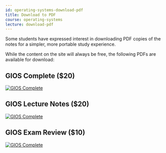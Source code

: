 ```yaml
---
id: operating-systems-download-pdf
title: Download to PDF
course: operating-systems
lecture: download-pdf
---
```


Some students have expressed interest in downloading PDF copies of the notes for
a simpler, more portable study experience.

While the content on the site will always be free, the following PDFs are available
for download:

## GIOS Complete ($20)

[![GIOS Complete](https://assets.omscs.io/ebooks/gios-full.jpg)](https://gum.co/gios-full?wanted=true)


## GIOS Lecture Notes ($20)

[![GIOS Complete](https://assets.omscs.io/ebooks/gios-lecture.jpg)](https://gum.co/gios-lecture?wanted=true)

## GIOS Exam Review ($10)

[![GIOS Complete](https://assets.omscs.io/ebooks/gios-exam.jpg)](https://gum.co/gios-exam?wanted=true)
